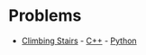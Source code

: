 # **Problems**

- [Climbing Stairs](https://leetcode.com/problems/climbing-stairs/) - [C++](climbing-stairs/main.cpp) - [Python](climbing-stairs/main.py) 